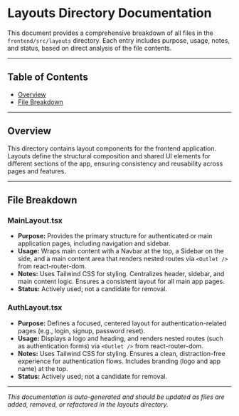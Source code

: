 # Layouts Directory Documentation

This document provides a comprehensive breakdown of all files in the `frontend/src/layouts` directory. Each entry includes purpose, usage, notes, and status, based on direct analysis of the file contents.

---

## Table of Contents

- [Overview](#overview)
- [File Breakdown](#file-breakdown)

---

## Overview

This directory contains layout components for the frontend application. Layouts define the structural composition and shared UI elements for different sections of the app, ensuring consistency and reusability across pages and features.

---

## File Breakdown

### MainLayout.tsx

- **Purpose:** Provides the primary structure for authenticated or main application pages, including navigation and sidebar.
- **Usage:** Wraps main content with a Navbar at the top, a Sidebar on the side, and a main content area that renders nested routes via `<Outlet />` from react-router-dom.
- **Notes:** Uses Tailwind CSS for styling. Centralizes header, sidebar, and main content logic. Ensures a consistent layout for all main app pages.
- **Status:** Actively used; not a candidate for removal.

### AuthLayout.tsx

- **Purpose:** Defines a focused, centered layout for authentication-related pages (e.g., login, signup, password reset).
- **Usage:** Displays a logo and heading, and renders nested routes (such as authentication forms) via `<Outlet />` from react-router-dom.
- **Notes:** Uses Tailwind CSS for styling. Ensures a clean, distraction-free experience for authentication flows. Includes branding (logo and app name) at the top.
- **Status:** Actively used; not a candidate for removal.

---

_This documentation is auto-generated and should be updated as files are added, removed, or refactored in the layouts directory._
